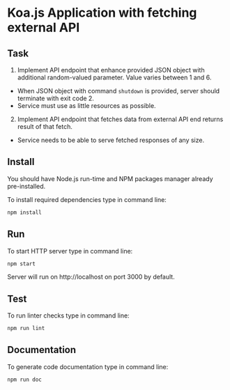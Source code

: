 # Koa.js Application with fetching external API

## Task

1. Implement API endpoint that enhance provided JSON object with additional random-valued parameter. Value varies between 1 and 6.
  - When JSON object with command `shutdown` is provided, server should terminate with exit code 2.
  - Service must use as little resources as possible.
2. Implement API endpoint that fetches data from external API end returns result of that fetch.
  - Service needs to be able to serve fetched responses of any size.

## Install

You should have Node.js run-time and NPM packages manager already pre-installed.

To install required dependencies type in command line:

```sh
npm install
```

## Run

To start HTTP server type in command line:

```sh
npm start
```

Server will run on http://localhost on port 3000 by default.

## Test

To run linter checks type in command line:

```sh
npm run lint
```

## Documentation

To generate code documentation type in command line:

```sh
npm run doc
```
